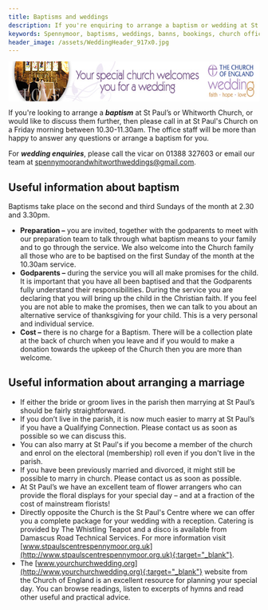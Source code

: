 ```yaml
---
title: Baptisms and weddings
description: If you're enquiring to arrange a baptism or wedding at St Paul’s or Whitworth Church, or would like to discuss them further, then please call in to the Church on a Friday morning evening between 10.30-11.30am.
keywords: Spennymoor, baptisms, weddings, banns, bookings, church office, funerals
header_image: /assets/WeddingHeader_917x0.jpg
---
```

<span style="text-align: center;"><a target="_blank" href="http://www.yourchurchwedding.org"><img width="640" height="80" align="middle" alt="Your Church Wedding" src="/assets/Websitebannerlarge.jpg"/></a></span>

If you're looking to arrange a _**baptism**_ at St Paul’s or Whitworth Church, or would like to discuss them further, then please call in at St Paul's Church on a Friday morning between 10.30-11.30am. The office staff will be more than happy to answer any questions or arrange a baptism for you.

For _**wedding enquiries**_, please call the vicar on 01388 327603 or email our team at spennymoorandwhitworthweddings@gmail.com.

## Useful information about baptism

Baptisms take place on the second and third Sundays of the month at 2.30 and 3.30pm.

* **Preparation –** you are invited, together with the godparents to meet with our preparation team to talk through what baptism means to your family and to go through the service. We also welcome into the Church family all those who are to be baptised on the first Sunday of the month at the 10.30am service.
* **Godparents –** during the service you will all make promises for the child. It is important that you have all been baptised and that the Godparents fully understand their responsibilities. During the service you are declaring that you will bring up the child in the Christian faith. If you feel you are not able to make the promises, then we can talk to you about an alternative service of thanksgiving for your child. This is a very personal and individual service.
* **Cost –** there is no charge for a Baptism. There will be a collection plate at the back of church when you leave and if you would to make a donation towards the upkeep of the Church then you are more than welcome.

## Useful information about arranging a marriage

* If either the bride or groom lives in the parish then marrying at St Paul’s should be fairly straightforward.
* If you don’t live in the parish, it is now much easier to marry at St Paul’s if you have a Qualifying Connection. Please contact us as soon as possible so we can discuss this.
* You can also marry at St Paul's if you become a member of the church and enrol on the electoral (membership) roll even if you don't live in the parish.
* If you have been previously married and divorced, it might still be possible to marry in church. Please contact us as soon as possible.
* At St Paul’s we have an excellent team of flower arrangers who can provide the floral displays for your special day – and at a fraction of the cost of mainstream florists!
* Directly opposite the Church is the St Paul's Centre where we can offer you a complete package for your wedding with a reception. Catering is provided by The Whistling Teapot and a disco is available from Damascus Road Technical Services. For more information visit [www.stpaulscentrespennymoor.org.uk](http://www.stpaulscentrespennymoor.org.uk){:target="_blank"}.
* The [www.yourchurchwedding.org](http://www.yourchurchwedding.org){:target="_blank"} website from the Church of England is an excellent resource for planning your special day. You can browse readings, listen to excerpts of hymns and read other useful and practical advice.
